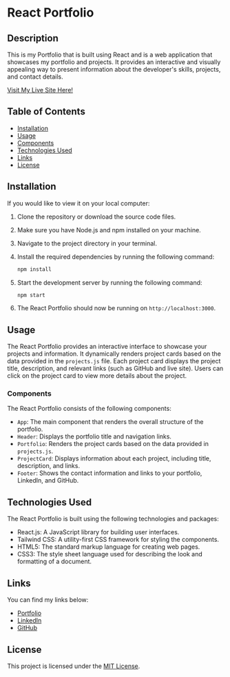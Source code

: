 # React Portfolio

## Description

This is my Portfolio that is built using React and is a web application that showcases my portfolio and projects. It provides an interactive and visually appealing way to present information about the developer's skills, projects, and contact details.

[Visit My Live Site Here!](https://bryannguyen9.github.io/Portfolio/)

## Table of Contents

- [Installation](#installation)
- [Usage](#usage)
- [Components](#components)
- [Technologies Used](#technologies-used)
- [Links](#links)
- [License](#license)

## Installation

If you would like to view it on your local computer:

1. Clone the repository or download the source code files.
2. Make sure you have Node.js and npm installed on your machine.
3. Navigate to the project directory in your terminal.
4. Install the required dependencies by running the following command:

   ```bash
   npm install
   ```

5. Start the development server by running the following command:

   ```bash
   npm start
   ```

6. The React Portfolio should now be running on `http://localhost:3000`.

## Usage

The React Portfolio provides an interactive interface to showcase your projects and information. It dynamically renders project cards based on the data provided in the `projects.js` file. Each project card displays the project title, description, and relevant links (such as GitHub and live site). Users can click on the project card to view more details about the project.

### Components

The React Portfolio consists of the following components:

- `App`: The main component that renders the overall structure of the portfolio.
- `Header`: Displays the portfolio title and navigation links.
- `Portfolio`: Renders the project cards based on the data provided in `projects.js`.
- `ProjectCard`: Displays information about each project, including title, description, and links.
- `Footer`: Shows the contact information and links to your portfolio, LinkedIn, and GitHub.

## Technologies Used

The React Portfolio is built using the following technologies and packages:

- React.js: A JavaScript library for building user interfaces.
- Tailwind CSS: A utility-first CSS framework for styling the components.
- HTML5: The standard markup language for creating web pages.
- CSS3: The style sheet language used for describing the look and formatting of a document.

## Links

You can find my links below:

- [Portfolio](https://bryannguyen9.github.io/Portfolio/)
- [LinkedIn](https://linkedin.com/in/your-linkedin-username)
- [GitHub](https://github.com/your-github-username)

## License

This project is licensed under the [MIT License](./LICENSE).
